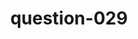---
layout: question
title: question-029
number: 029
question: How old would you like your first child to be before their first date?
answer1: 18 | 27
answer2: 16 | 25
answer3: 15 | 28
answer4: 14 | 10
answer5: 17 | 7
answer6: 21 | 4
answer7: 13 | 3
answer8:
answer9:
answer10:
---